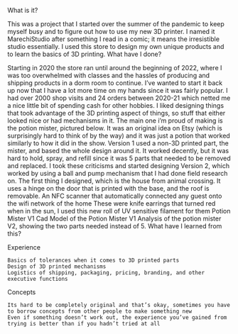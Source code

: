 What is it?

This was a project that I started over the summer of the pandemic to keep myself busy and to figure out how to use my new 3D printer. I named it MarechiStudio after something I read in a comic; it means the irresistible studio essentially. I used this store to design my own unique products and to learn the basics of 3D printing.
What have I done?

Starting in 2020 the store ran until around the beginning of 2022, where I was too overwhelmed with classes and the hassles of producing and shipping products in a dorm room to continue. I’ve wanted to start it back up now that I have a lot more time on my hands since it was fairly popular. I had over 2000 shop visits and 24 orders between 2020-21 which netted me a nice little bit of spending cash for other hobbies.
I liked designing things that took advantage of the 3D printing aspect of things, so stuff that either looked nice or had mechanisms in it. The main one i’m proud of making is the potion mister, pictured below. It was an original idea on Etsy (which is surprisingly hard to think of by the way) and it was just a potion that worked similarly to how it did in the show. Version 1 used a non-3D printed part, the mister, and based the whole design around it. It worked decently, but it was hard to hold, spray, and refill since it was 5 parts that needed to be removed and replaced. I took these criticisms and started designing Version 2, which worked by using a ball and pump mechanism that I had done field research on.
The first thing I designed, which is the house from animal crossing. It uses a hinge on the door that is printed with the base, and the roof is removable.
An NFC scanner that automatically connected any guest onto the wifi network of the home
These were knife earrings that turned red when in the sun, I used this new roll of UV sensitive filament for them
Potion Mister V1
Cad Model of the Potion Mister V1
Analysis of the potion mister V2, showing the two parts needed instead of 5.
What have I learned from this?

Experience

    Basics of tolerances when it comes to 3D printed parts
    Design of 3D printed mechanisms
    Logistics of shipping, packaging, pricing, branding, and other executive functions

Concepts

    Its hard to be completely original and that’s okay, sometimes you have to borrow concepts from other people to make something new
    Even if something doesn’t work out, the experience you’ve gained from trying is better than if you hadn’t tried at all
